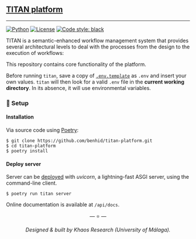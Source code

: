 ## [TITAN platform](https://github.com/benhid/titan-platform) 

---

[![Python](https://img.shields.io/badge/python-3.7-blue.svg?style=flat-square)](https://python.org)
[![License](https://img.shields.io/github/license/benhid/titan-platform.svg?style=flat-square)](https://www.apache.org/licenses/LICENSE-2.0)
[![Code style: black](https://img.shields.io/badge/code%20style-black-000000.svg?style=flat-square)](https://github.com/psf/black)

TITAN is a semantic-enhanced workflow management system that provides several architectural levels to deal with the processes from the design to the execution of workflows:

This repository contains core functionality of the platform.

Before running `titan`, save a copy of [`.env.template`](.env.template) as `.env` and insert your own values. 
`titan` will then look for a valid `.env` file in the **current working directory**. In its absence, it will use environmental variables.

### 🚀 Setup 

#### Installation

Via source code using [Poetry](https://github.com/python-poetry/poetry):

```console
$ git clone https://github.com/benhid/titan-platform.git
$ cd titan-platform
$ poetry install
```

#### Deploy server 

Server can be [deployed](https://fastapi.tiangolo.com/deployment/) with *uvicorn*, a lightning-fast ASGI server, using the command-line client.

```console
$ poetry run titan server
```

Online documentation is available at `/api/docs`.

<p align="center">&mdash; ⭐️ &mdash;</p>
<p align="center"><i>Designed & built by Khaos Research (University of Málaga).</i></p>

